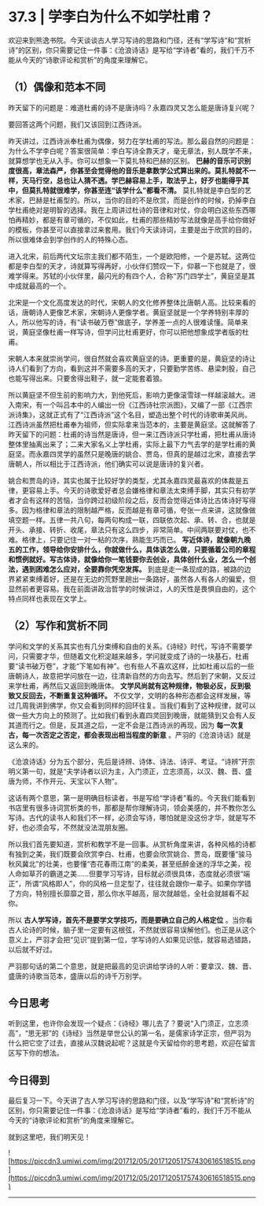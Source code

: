 # 37.3 | 学李白为什么不如学杜甫？

欢迎来到熊逸书院。今天谈谈古人学习写诗的思路和门径，还有“学写诗”和“赏析诗”的区别，你只需要记住一件事：《沧浪诗话》是写给“学诗者”看的，我们千万不能从今天的“诗歌评论和赏析”的角度来理解它。

## （1）偶像和范本不同

昨天留下的问题是：难道杜甫的诗不是唐诗吗？永嘉四灵又怎么能是唐诗复兴呢？

要回答这两个问题，我们又该回到江西诗派。

昨天讲过，江西诗派奉杜甫为偶像，努力在学杜甫的写法。那么最自然的问题是：为什么不学李白呢？答案很简单：李白写诗全靠天才，毫无章法，别人既学不来，就算想学也无从入手。你可以想象一下莫扎特和巴赫的区别。 **巴赫的音乐可识别度很高，章法森严，你甚至会觉得他的音乐是拿数学公式算出来的。莫扎特就不一样，天马行空，总也让人猜不透。学巴赫容易上手，取法乎上，好歹也能得乎其中，但莫扎特就很难学，你甚至连“该学什么”都看不清。** 莫扎特就是李白型的艺术家，巴赫是杜甫型的。所以，当你的目的不是欣赏，而是创作的时候，扔掉李白学杜甫绝对是明智的选择。我在上周讲过杜诗的音律和对仗，你会明白这些东西哪怕再精妙，都是有章可循的，不仅如此，杜甫的那些精妙写法就像是高手给你做好的模板，你甚至可以直接拿过来套用。我们今天读诗词，主要是出于欣赏的目的，所以很难体会到学创作的人的特殊心态。

进入北宋，前后两代文坛宗主我们都不陌生，一个是欧阳修，一个是苏轼。这两位都是李白型的天才，诗就算写得再好，小伙伴们赞叹一下，仰慕一下也就是了，很难学得来。苏轼的小伙伴里，最闪光的有四个人，合称“苏门四学士”，黄庭坚是其中成就最高的一个。

北宋是一个文化高度发达的时代，宋朝人的文化修养整体比唐朝人高。比较来看的话，唐朝诗人更像艺术家，宋朝诗人更像学者。黄庭坚就是一个学养特别丰厚的人，所以他写的诗，有“读书破万卷”做底子，学养差一点的人很难读懂。简单来说，黄庭坚像杜甫一样写诗，但学问比杜甫更好，你可以把他想象成学者版的杜甫。

宋朝人本来就崇尚学问，很自然就会喜欢黄庭坚的诗。更重要的是，黄庭坚的诗让诗人们看到了方向，看到这并不需要多高的天才，只要勤学苦练、悬梁刺股，自己也能写得出来。只要舍得出鞋子，就一定能套着狼。

所以黄庭坚不但生前的影响力大，到他死后，影响力更像滚雪球一样越滚越大。进入南宋，有一个叫吕本中的人编出一份《江西诗社宗派图》，又编了一部《江西宗派诗集》，这就正式有了“江西诗派”这个名目，塑造出整个时代的诗歌审美风尚。江西诗派虽然把杜甫奉为祖师，但实际拿来当范本的，主要是黄庭坚。这就解答了昨天留下的问题：杜甫的诗当然是唐诗，但一来江西诗派只学杜甫，把杜甫从唐诗整体里抽离出来了；二来大家名义上学杜甫，实际上最下力气去学的是学杜甫的黄庭坚。而永嘉四灵学的虽然只是晚唐的姚合、贾岛，但真的是越过北宋，直接去学唐朝人，所以相比于江西诗派，他们确实可以说是唐诗的复兴者。

姚合和贾岛的诗，其实也属于比较好学的类型，尤其永嘉四灵最喜欢的体裁是五律，更容易上手。今天的诗歌爱好者总会嫌格律和章法太束缚手脚，其实只有初学者才会有这样的苦恼，当你跨过初级阶段之后，反而会觉得近体诗比古体诗好写得多。因为格律和章法的限制越严格，反而越是有章可循，夸张一点来讲，这就像做填空题一样。五律一共八句，每两句构成一联，四联依次起、承、转、合，也就是开头、承接、转折、收尾，章法只有这么四步，非常简单。中间两联要对仗，也不难。格律上，只要记住一对一粘的次序，熟能生巧而已。 **写近体诗，就像朝九晚五的工作，领导给你安排什么，你就做什么，具体该怎么做，只要循着公司的章程和惯例就好。写古体诗，就像给你一笔钱要你去创业，具体创什么业，怎么一个创法，遇到困难怎么应对，全要靠你凭空发挥。** 到底是走一条现成的路，被路的边界紧紧束缚着好，还是在无边的荒野里趟出一条路好，虽然各人有各人的偏爱，但显然前者更容易。我在前面讲政治哲学的时候讲过，人的天性是畏惧自由的，这个特点同样也表现在文学上。

## （2）写作和赏析不同

学问和文学的关系其实也有几分束缚和自由的关系。《诗经》时代，写诗不需要学问，只需要才华，但随着文化积淀越来越多，学问就变成了诗的一块基石，杜甫要“读书破万卷”，才能“下笔如有神”。也有些人不喜欢这样，比如杜甫以后的一些唐朝诗人，故意把学问放在一边，往清新自然的方向去写。然后到了宋朝，又反过来学杜甫，再然后又返回到晚唐体。 **文学风尚就有这种规律，物极必反，反到极致又反回去，不断重复这种循环。** 不仅文学，文明的各种形态都会这样发展，等过几周我讲到佛学，你又会看到同样的回环往复。当我们看到了这种规律，就可以做一些大方向上的预测了。比如我们看到永嘉四灵回到晚唐，就能猜到又会有人反其道而行之。但是，反其道之后，一定不会是江西诗派的再现，因为 **每一次复古，每一次否定之否定，都会表现出相当程度的新意** 。严羽的《沧浪诗话》就是这么来的。

《沧浪诗话》分为五个部分，先后是诗辨、诗体、诗法、诗评、考证。“诗辨”开宗明义第一句，就是“夫学诗者以识为主，入门须正，立志须高，以汉、魏、晋、盛唐为师，不作开元、天宝以下人物”。

这话有两个意思，第一是明确目标读者，书是写给“学诗者”看的。今天我们能看到书店里有很多诗词赏析类的书，那都是帮你理解诗词，领会美感的，并不教你怎么写诗。古代的读书人和我们不一样，必须会写诗，哪怕就是没这份才华，就是写不好，也必须会写，不然就没法混朋友圈。

所以我们首先要知道，赏析和教学不是一回事。从赏析角度来讲，各种风格的诗都有独到之美，我们既要会欣赏李白、杜甫，也要会欣赏姚合、贾岛，既要懂“骏马秋风冀北”的壮美，也要懂“杏花春雨江南”的柔美，甚至纸醉金迷的浮华之美，视人命如草芥的霸道之美……但要学习写诗，目标就必须很具体，态度就必须很“端正”，所谓“风格即人”，你的风格一旦定型了，往往就会跟你一辈子。如果你学错了方向，特别擅长靡靡之音，那么你水平越高，层次就越低，全社会就越看不起你。

所以 **古人学写诗，首先不是要学文学技巧，而是要确立自己的人格定位** 。当你看古人论诗的时候，脑子里一定要有这根弦，不然就很容易误解他们。也正是从这个意义上，严羽才会把“见识”提到第一位，学写诗的人如果见识低，就容易选错路，以后就不好过。

严羽那句话的第二个意思，就是把最高的见识讲给学诗的人听：要拿汉、魏、晋、盛唐的诗歌当范本，盛唐以后的诗千万别学。

## 今日思考

听到这里，也许你会发现一个疑点：《诗经》哪儿去了？要说“入门须正，立志须高”，“思无邪”的《诗经》当然是举世公认的第一名，是儒家诗学正宗，但严羽为什么把它空了过去，直接从汉魏说起呢？这就是今天留给你的思考题，欢迎在留言区写下你的想法。

## 今日得到

最后复习一下。今天讲了古人学习写诗的思路和门径，以及“学写诗”和“赏析诗”的区别，你只需要记住一件事：《沧浪诗话》是写给“学诗者”看的，我们千万不能从今天的“诗歌评论和赏析”的角度来理解它。

就到这里吧，我们明天见！

![https://piccdn3.umiwi.com/img/201712/05/201712051757430616518515.png](https://piccdn3.umiwi.com/img/201712/05/201712051757430616518515.png)

---

